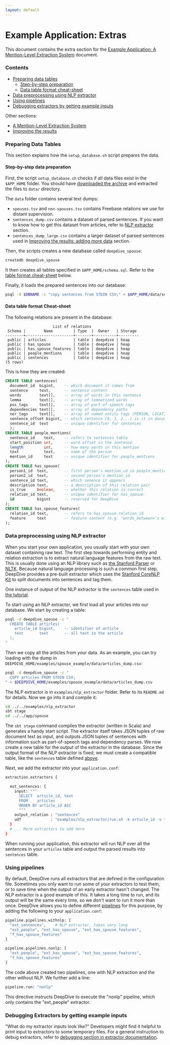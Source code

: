 ```yaml
---
layout: default
---
```


# Example Application: Extras

This document contains the extra section for the [Example Application: A Mention-Level
Extraction System](walkthrough.html) document. 

### Contents

- [Preparing data tables](#data_tables)
  - [Step-by-step preparation](#data_tables_steps)
  - [Data table format cheat-sheet](#table_cheatsheet)
- [Data preprocessing using NLP extractor](#nlp_extractor)
- [Using pipelines](#pipelines)
- [Debugging extractors by getting example inputs](#debug_extractors)

Other sections:

- [A Mention-Level Extraction System](walkthrough.html)
- [Improving the results](walkthrough-improve.html)


### <a id="data_tables" href="#"></a> Preparing Data Tables

This section explains how the `setup_database.sh` script prepares the data.

#### <a id="data_tables_steps" href="#"></a> Step-by-step data preparation

First, the script `setup_database.sh` checks if all data files exist in the `$APP_HOME` folder. You should have [downloaded the archive](http://i.stanford.edu/hazy/deepdive-tutorial-data.zip) and extracted the files to `data/` directory.

The `data` folder contains several text dumps:

- `spouses.tsv` and `non-spouses.tsv` contains Freebase relations we use for distant
  supervision.
- `sentences_dump.csv` contains a dataset of parsed sentences. If you
  want to know how to get this dataset from articles, refer to [NLP
  extractor](#nlp_extractor) section.
- `sentences_dump_large.csv` contains a larger dataset of parsed sentences used in [Improving the results: adding more data](walkthrough-improve.html#error-analysis-2) section.


Then, the scripts creates a new database called `deepdive_spouse`:

```bash
createdb deepdive_spouse
```

It then creates all tables specified in `$APP_HOME/schema.sql`. 
Refer to the [table format cheat-sheet](#table_cheatsheet) below.

Finally, it loads the prepared sentences into our database:

```bash
psql -d $DBNAME -c "copy sentences from STDIN CSV;" < $APP_HOME/data/sentences_dump.csv
```

#### <a id="table_cheatsheet" href="#"></a> Data table format Cheat-sheet

The following relations are present in the database:

                         List of relations
     Schema |        Name         | Type  |  Owner   | Storage
    --------+---------------------+-------+----------+---------
     public | articles            | table | deepdive | heap
     public | has_spouse          | table | deepdive | heap
     public | has_spouse_features | table | deepdive | heap
     public | people_mentions     | table | deepdive | heap
     public | sentences           | table | deepdive | heap
    (5 rows)

<a name="tables" href="#"></a>
This is how they are created:

```sql
CREATE TABLE sentences(
  document_id  bigint,    -- which document it comes from
  sentence     text,      -- sentence content
  words        text[],    -- array of words in this sentence
  lemma        text[],    -- array of lemmatized words
  pos_tags     text[],    -- array of part-of-speech tags
  dependencies text[],    -- array of dependency paths
  ner_tags     text[],    -- array of named entity tags (PERSON, LOCATION, etc)
  sentence_offset bigint, -- which sentence (0, 1, 2...) is it in document
  sentence_id  text       -- unique identifier for sentences
  );
CREATE TABLE people_mentions(
  sentence_id    text,    -- refers to sentences table
  start_position int,     -- word offset in the sentence
  length         int,     -- how many words in this mention
  text           text,    -- name of the person
  mention_id     text     -- unique identifier for people_mentions
);
CREATE TABLE has_spouse(
  person1_id  text,       -- first person's mention_id in people_mentions
  person2_id  text,       -- second person's mention_id
  sentence_id text,       -- which senence it appears
  description text,       -- a description of this relation pair
  is_true     boolean,    -- whether this relation is correct
  relation_id text,       -- unique identifier for has_spouse
  id          bigint      -- reserved for DeepDive
);
CREATE TABLE has_spouse_features(
  relation_id text,       -- refers to has_spouse.relation_id
  feature     text        -- feature content (e.g. "words_between='s wife")
);
```

### <a id="nlp_extractor" href="#"> </a> Data preprocessing using NLP extractor

When you start your own application, you usually start with your own dataset containing raw text. 
The first step towards performing entity and relation extraction is to extract
natural language features from the raw text. This is usually done using an NLP
library such as [the Stanford
Parser](http://nlp.stanford.edu/software/lex-parser.shtml) or
[NLTK](http://nltk.org/). Because natural language processing is such a common
first step, DeepDive provides a pre-built extractor which uses the 
[Stanford CoreNLP Kit](http://nlp.stanford.edu/software/corenlp.shtml) 
to split documents into sentences and tag them. 

One instance of output of the NLP extractor is the `sentences` table used in 
[the tutorial](walkthrough.html). 

To start using an NLP extractor, we first load all your articles into our
database. We start by creating a table:

```bash
psql -d deepdive_spouse -c "
  CREATE TABLE articles(
    article_id bigint,    -- identifier of article
    text       text       -- all text in the article
  );
"
```

Then we copy all the articles from your data. As an example, you can try loading with the dump in `DEEPDIVE_HOME/examples/spouse_example/data/articles_dump.csv`:

```bash
psql -d deepdive_spouse -c "
  COPY articles FROM STDIN CSV;
" < $DEEPDIVE_HOME/examples/spouse_example/data/articles_dump.csv
```

The NLP extractor is in `examples/nlp_extractor` folder. Refer to
its `README.md` for details. Now we go into it and compile it:

```bash  
cd ../../examples/nlp_extractor
sbt stage
cd ../../app/spouse
```

The `sbt stage` command compiles the extractor (written in Scala) and generates
a handy start script. The extractor itself takes JSON tuples of raw document
text as input, and outputs JSON tuples of sentences with information such as
part-of-speech tags and dependency parses. We now create a new table for the
output of the extractor in the database. Since the output format of the NLP
extractor is fixed, we must create a compatible table, like the `sentences`
table defined [above](#tables).

Next, we add the extractor into your `application.conf`: 

```bash
extraction.extractors {

  ext_sentences: {
    input: """
      SELECT  article_id, text
      FROM    articles
      ORDER BY article_id ASC
      """
    output_relation : "sentences"
    udf             : "examples/nlp_extractor/run.sh -k article_id -v text -l 100 -t 4"
  }
  # ... More extractors to add here
}
```

<!-- TODO before          : ${APP_HOME}"/udf/before_sentences.sh"
    after           : ${APP_HOME}"/util/fill_sequence.sh sentences sentence_id"
 -->    

When running your application, this extractor will run NLP over all the sentences in your `articles` table and output the parsed results into `sentences` table.

<a id="pipelines" href="#"> </a>

### Using pipelines

By default, DeepDive runs all extractors that are defined in the configuration
file. Sometimes you only want to run some of your extractors to test them, or to
save time when the output of an early extractor hasn't changed. The NLP
extractor is a good example of this. It takes a long time to run, and its output
will be the same every time, so we don't want to run it more than once. DeepDive
allows you to define different [pipelines](../running.html#pipelines) for this purpose, by
adding the following to your `application.conf`:

```bash
pipeline.pipelines.withnlp: [
  "ext_sentences",    # NLP extractor, takes very long
  "ext_people", "ext_has_spouse", "ext_has_spouse_features",
  "f_has_spouse_features"
]

pipeline.pipelines.nonlp: [
  "ext_people", "ext_has_spouse", "ext_has_spouse_features",
  "f_has_spouse_features"
]
```

The code above created two pipelines, one with NLP extraction and the other
without NLP. We further add a line:

```bash
pipeline.run: "nonlp"
```

This directive instructs DeepDive to execute the "nonlp" pipeline, which only
contains the "ext_people" extractor.

<a id="debug_extractors" href="#"> </a>

### Debugging Extractors by getting example inputs

"What do my extractor inputs look like?" Developers might find it helpful to
print input to extractors to some temporary files. For a general instruction to debug extractors, refer to [debugging section in extractor documentation](../extractors.html#debug_extractors).


